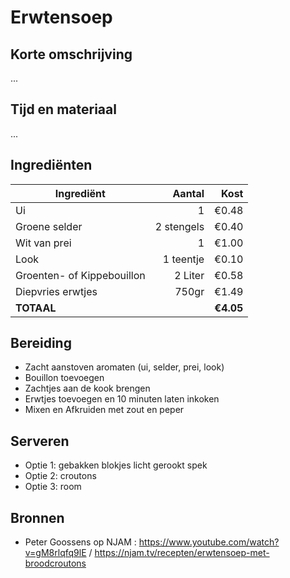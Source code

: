 # Erwtensoep
## Korte omschrijving
...

## Tijd en materiaal
...

## Ingrediënten
| Ingrediënt | Aantal | Kost |
|----------|-------------:|------:|
| Ui | 1 | €0.48 |
| Groene selder | 2 stengels | €0.40 |
| Wit van prei | 1 | €1.00 |
| Look | 1 teentje | €0.10|
| Groenten- of Kippebouillon | 2 Liter | €0.58 |
| Diepvries erwtjes | 750gr | €1.49 |
| **TOTAAL** || **€4.05**|

## Bereiding
* Zacht aanstoven aromaten (ui, selder, prei, look)
* Bouillon toevoegen
* Zachtjes aan de kook brengen
* Erwtjes toevoegen en 10 minuten laten inkoken
* Mixen en Afkruiden met zout en peper

## Serveren
* Optie 1: gebakken blokjes licht gerookt spek
* Optie 2: croutons
* Optie 3: room

## Bronnen
* Peter Goossens op NJAM : https://www.youtube.com/watch?v=gM8rlqfq9lE / https://njam.tv/recepten/erwtensoep-met-broodcroutons
